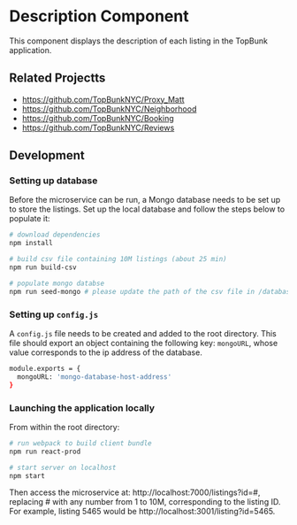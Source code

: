 # Description Component
This component displays the description of each listing in the TopBunk application.

## Related Projectts

  - https://github.com/TopBunkNYC/Proxy_Matt
  - https://github.com/TopBunkNYC/Neighborhood
  - https://github.com/TopBunkNYC/Booking
  - https://github.com/TopBunkNYC/Reviews

## Development

### Setting up database
Before the microservice can be run, a Mongo database needs to be set up to store the listings. Set up the local database and follow the steps below to populate it:

```sh
# download dependencies
npm install

# build csv file containing 10M listings (about 25 min)
npm run build-csv

# populate mongo databse
npm run seed-mongo # please update the path of the csv file in /database/mongoInit.sh to the location of your file
```

### Setting up `config.js`
A `config.js` file needs to be created and added to the root directory. This file should export an object containing the following key: `mongoURL`, whose value corresponds to the ip address of the database.

```sh
module.exports = {
  mongoURL: 'mongo-database-host-address'
}
```

### Launching the application locally
From within the root directory:

```sh
# run webpack to build client bundle
npm run react-prod

# start server on localhost
npm start
```

Then access the microservice at: http://localhost:7000/listings?id=#, replacing # with any number from 1 to 10M, corresponding to the listing ID. For example, listing 5465 would be http://localhost:3001/listing?id=5465.
